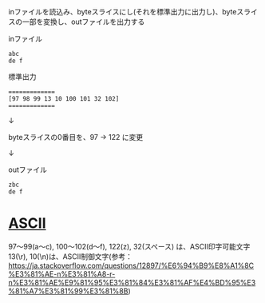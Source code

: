 inファイルを読込み、byteスライスにし(それを標準出力に出力し)、byteスライスの一部を変換し、outファイルを出力する

inファイル
```
abc
de f
```

標準出力
```
=============
[97 98 99 13 10 100 101 32 102]
=============
```

↓

byteスライスの0番目を、97 -> 122 に変更

↓

outファイル
```
zbc
de f
```


# [ASCII](https://ja.wikipedia.org/wiki/ASCII)
97～99(a～c), 100～102(d～f), 122(z), 32(スペース) は、ASCII印字可能文字  
13(\r), 10(\n)は、ASCII制御文字(参考：https://ja.stackoverflow.com/questions/12897/%E6%94%B9%E8%A1%8C%E3%81%AE-n%E3%81%A8-r-n%E3%81%AE%E9%81%95%E3%81%84%E3%81%AF%E4%BD%95%E3%81%A7%E3%81%99%E3%81%8B)
